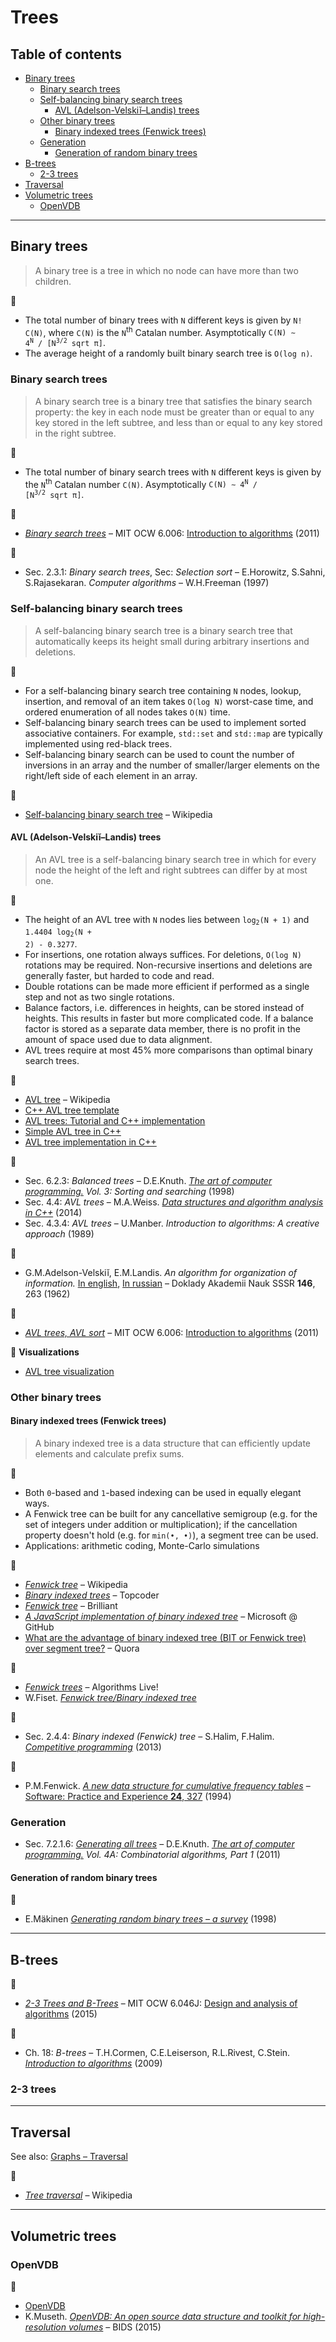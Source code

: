 # Trees <!-- omit in toc -->

## Table of contents <!-- omit in toc -->

- [Binary trees](#binary-trees)
	- [Binary search trees](#binary-search-trees)
	- [Self-balancing binary search trees](#self-balancing-binary-search-trees)
		- [AVL (Adelson-Velskiĭ–Landis) trees](#avl-adelson-velskiĭlandis-trees)
	- [Other binary trees](#other-binary-trees)
		- [Binary indexed trees (Fenwick trees)](#binary-indexed-trees-fenwick-trees)
	- [Generation](#generation)
		- [Generation of random binary trees](#generation-of-random-binary-trees)
- [B-trees](#b-trees)
	- [2-3 trees](#2-3-trees)
- [Traversal](#traversal)
- [Volumetric trees](#volumetric-trees)
	- [OpenVDB](#openvdb)

---

## Binary trees

> A binary tree is a tree in which no node can have more than two children.

:memo:

- The total number of binary trees with `N` different keys is given by `N! C(N)`, where `C(N)` is the `N`<sup>th</sup> Catalan number. Asymptotically <code>C(N) &sim; 4<sup>N</sup> / [N<sup>3/2</sup> sqrt &pi;]</code>.
- The average height of a randomly built binary search tree is `O(log n)`.

### Binary search trees

> A binary search tree is a binary tree that satisfies the binary search property: the key in each node must be greater than or equal to any key stored in the left subtree, and less than or equal to any key stored in the right subtree.

:memo:

- The total number of binary search trees with `N` different keys is given by the `N`<sup>th</sup> Catalan number `C(N)`. Asymptotically <code>C(N) &sim; 4<sup>N</sup> / [N<sup>3/2</sup> sqrt &pi;]</code>.

:movie_camera:

- [*Binary search trees*](https://www.youtube.com/watch?v=9Jry5-82I68) – MIT OCW 6.006: [Introduction to algorithms](https://ocw.mit.edu/courses/electrical-engineering-and-computer-science/6-006-introduction-to-algorithms-fall-2011/index.htm) (2011)

:book:

- Sec. 2.3.1: *Binary search trees*, Sec: *Selection sort* – E.Horowitz, S.Sahni, S.Rajasekaran. *Computer algorithms* – W.H.Freeman (1997)

### Self-balancing binary search trees

> A self-balancing binary search tree is a binary search tree that automatically keeps its height small during arbitrary insertions and deletions.

:memo:

- For a self-balancing binary search tree containing `N` nodes, lookup, insertion, and removal of an item takes `O(log N)` worst-case time, and ordered enumeration of all nodes takes `O(N)` time.
- Self-balancing binary search trees can be used to implement sorted associative containers. For example, `std::set` and `std::map` are typically implemented using red-black trees.
- Self-balancing binary search can be used to count the number of inversions in an array and the number of smaller/larger elements on the right/left side of each element in an array.

:link:

- [Self-balancing binary search tree](https://en.wikipedia.org/wiki/Self-balancing_binary_search_tree) – Wikipedia

#### AVL (Adelson-Velskiĭ–Landis) trees

> An AVL tree is a self-balancing binary search tree in which for every node the height of the left and right subtrees can differ by at most one.

:memo:

- The height of an AVL tree with `N` nodes lies between <code>log<sub>2</sub>(N + 1)</code> and <code>1.4404 log<sub>2</sub>(N + 2) - 0.3277</code>.
- For insertions, one rotation always suffices. For deletions, `O(log N)` rotations may be required. Non-recursive insertions and deletions are generally faster, but harded to code and read.
- Double rotations can be made more efficient if performed as a single step and not as two single rotations.
- Balance factors, i.e. differences in heights, can be stored instead of heights. This results in faster but more complicated code. If a balance factor is stored as a separate data member, there is no profit in the amount of space used due to data alignment.
- AVL trees require at most 45% more comparisons than optimal binary search trees.

:link:

- [AVL tree](https://en.wikipedia.org/wiki/AVL_tree) – Wikipedia
- [C++ AVL tree template](https://www.codeproject.com/Articles/2839/C-AVL-Tree-Template)
- [AVL trees: Tutorial and C++ implementation](https://www.bradapp.com/ftp/src/libs/C++/AvlTrees.html)
- [Simple AVL tree in C++](http://somethingk.com/main/?p=1127)
- [AVL tree implementation in C++](https://gist.github.com/harish-r/097688ac7f48bcbadfa5)

:book:

- Sec. 6.2.3: *Balanced trees* – D.E.Knuth. [*The art of computer programming.*](https://www-cs-faculty.stanford.edu/~knuth/taocp.html) *Vol. 3: Sorting and searching* (1998)
- Sec. 4.4: *AVL trees* – M.A.Weiss. [*Data structures and algorithm analysis in C++*](https://www.pearson.com/us/higher-education/program/Weiss-Data-Structures-and-Algorithm-Analysis-in-C-4th-Edition/PGM148299.html) (2014)
- Sec. 4.3.4: *AVL trees* – U.Manber. *Introduction to algorithms: A creative approach* (1989)

:page_facing_up:

- G.M.Adelson-Velskiĭ, E.M.Landis. *An algorithm for organization of information.* [In english](https://zhjwpku.com/assets/pdf/AED2-10-avl-paper.pdf), [In russian](http://mi.mathnet.ru/rus/dan/v146/i2/p263) – Doklady Akademii Nauk SSSR **146**, 263 (1962)

:movie_camera:

- [*AVL trees, AVL sort*](https://www.youtube.com/watch?v=FNeL18KsWPc) – MIT OCW 6.006: [Introduction to algorithms](https://ocw.mit.edu/courses/electrical-engineering-and-computer-science/6-006-introduction-to-algorithms-fall-2011/index.htm) (2011)

:dizzy: **Visualizations**

- [AVL tree visualization](https://www.cs.usfca.edu/~galles/visualization/AVLtree.html)

### Other binary trees

#### Binary indexed trees (Fenwick trees)

> A binary indexed tree is a data structure that can efficiently update elements and calculate prefix sums.

:memo:

- Both `0`-based and `1`-based indexing can be used in equally elegant ways.
- A Fenwick tree can be built for any cancellative semigroup (e.g. for the set of integers under addition or multiplication); if the cancellation property doesn't hold (e.g. for <code>min(&bullet;, &bullet;)</code>), a segment tree can be used.
- Applications: arithmetic coding, Monte-Carlo simulations

 <!-- TODO : add links -->

:link:

- [*Fenwick tree*](https://en.wikipedia.org/wiki/Fenwick_tree) – Wikipedia
- [*Binary indexed trees*](https://www.topcoder.com/community/competitive-programming/tutorials/binary-indexed-trees/) – Topcoder
- [*Fenwick tree*](https://brilliant.org/wiki/fenwick-tree/) – Brilliant
- [*A JavaScript implementation of binary indexed tree*](https://github.com/Microsoft/fast-binary-indexed-tree-js) – Microsoft @ GitHub
- [What are the advantage of binary indexed tree (BIT or Fenwick tree) over segment tree?](https://www.quora.com/What-are-the-advantage-of-binary-indexed-tree-BIT-or-fenwick-tree-over-segment-tree) – Quora

:movie_camera:

- [*Fenwick trees*](https://www.youtube.com/watch?v=kPaJfAUwViY) – Algorithms Live!
- W.Fiset. [*Fenwick tree/Binary indexed tree*](https://www.youtube.com/playlist?list=PLDV1Zeh2NRsCvoyP-bztk6uXAYoyZg_U9)

:book:

- Sec. 2.4.4: *Binary indexed (Fenwick) tree* – S.Halim, F.Halim. [*Competitive programming*](https://cpbook.net/) (2013)

:page_facing_up:

- P.M.Fenwick. [*A new data structure for cumulative frequency tables*](http://citeseerx.ist.psu.edu/viewdoc/download?doi=10.1.1.14.8917&rep=rep1&type=pdf) – [Software: Practice and Experience **24**, 327](https://dx.doi.org/10.1002/spe.4380240306) (1994)

### Generation

- Sec. 7.2.1.6: [*Generating all trees*](http://www.cs.utsa.edu/~wagner/knuth/fasc4a.pdf) – D.E.Knuth. [*The art of computer programming.*](https://www-cs-faculty.stanford.edu/~knuth/taocp.html) *Vol. 4A: Combinatorial algorithms, Part 1* (2011)

#### Generation of random binary trees

:link:

- E.Mäkinen [*Generating random binary trees – a survey*](https://www.sis.uta.fi/cs/reports/pdf/A-1998-3.pdf) (1998)

---

## B-trees

:movie_camera:

- [*2-3 Trees and B-Trees*](https://www.youtube.com/watch?v=TOb1tuEZ2X4) – MIT OCW 6.046J: [Design and analysis of algorithms](https://ocw.mit.edu/courses/electrical-engineering-and-computer-science/6-046j-design-and-analysis-of-algorithms-spring-2015/index.htm) (2015)

:book:

- Ch. 18: *B-trees* – T.H.Cormen, C.E.Leiserson, R.L.Rivest, C.Stein. [*Introduction to algorithms*](https://mitpress.mit.edu/books/introduction-algorithms-third-edition) (2009)

### 2-3 trees

---

## Traversal

See also: [Graphs – Traversal](graphs.md#traversal)

:link:

- [*Tree traversal*](https://en.wikipedia.org/wiki/Tree_traversal) – Wikipedia

---

## Volumetric trees

### OpenVDB

:link:

- [OpenVDB](https://www.openvdb.org/)
- K.Museth. [*OpenVDB: An open source data structure and toolkit for high-resolution volumes*](https://www.youtube.com/watch?v=7hUH92xwODg) – BIDS (2015)
<!-- http://www.museth.org/Ken/Publications_files/Nielsen-Museth_JSC05.pdf -->
